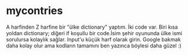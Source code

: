 # mycontries
A harfinden Z harfine bir "ülke dictionary" yaptım. İki code var. Biri kısa yoldan dictionary; diğeri if koşullu bir code.İsim şehir oyununda ülke ismi sorulursa kolaylık sağlar. Input'u küçük harf olarak girin. Google bakmak daha kolay olur ama kodların tamamını ben yazınca böylesi daha güzel :)
